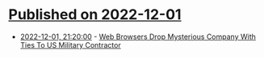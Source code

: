 # [Published on 2022-12-01](index.md)

* [2022-12-01, 21:20:00](https://tech.slashdot.org/story/22/12/01/2113209/web-browsers-drop-mysterious-company-with-ties-to-us-military-contractor?utm_source=rss1.0mainlinkanon&utm_medium=feed) - [Web Browsers Drop Mysterious Company With Ties To US Military Contractor](https://tech.slashdot.org/story/22/12/01/2113209/web-browsers-drop-mysterious-company-with-ties-to-us-military-contractor?utm_source=rss1.0mainlinkanon&utm_medium=feed)
